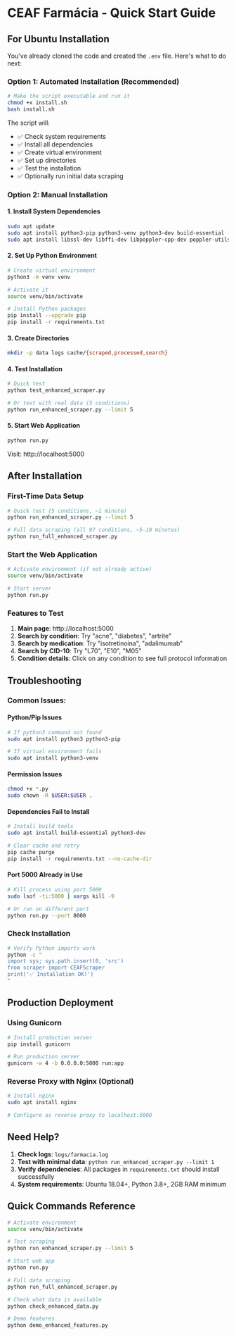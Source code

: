# CEAF Farmácia - Quick Start Guide

## For Ubuntu Installation

You've already cloned the code and created the `.env` file. Here's what to do next:

### Option 1: Automated Installation (Recommended)
```bash
# Make the script executable and run it
chmod +x install.sh
bash install.sh
```

The script will:
- ✅ Check system requirements
- ✅ Install all dependencies
- ✅ Create virtual environment
- ✅ Set up directories
- ✅ Test the installation
- ✅ Optionally run initial data scraping

### Option 2: Manual Installation

#### 1. Install System Dependencies
```bash
sudo apt update
sudo apt install python3-pip python3-venv python3-dev build-essential -y
sudo apt install libssl-dev libffi-dev libpoppler-cpp-dev poppler-utils -y
```

#### 2. Set Up Python Environment
```bash
# Create virtual environment
python3 -m venv venv

# Activate it
source venv/bin/activate

# Install Python packages
pip install --upgrade pip
pip install -r requirements.txt
```

#### 3. Create Directories
```bash
mkdir -p data logs cache/{scraped,processed,search}
```

#### 4. Test Installation
```bash
# Quick test
python test_enhanced_scraper.py

# Or test with real data (5 conditions)
python run_enhanced_scraper.py --limit 5
```

#### 5. Start Web Application
```bash
python run.py
```

Visit: http://localhost:5000

## After Installation

### First-Time Data Setup
```bash
# Quick test (5 conditions, ~1 minute)
python run_enhanced_scraper.py --limit 5

# Full data scraping (all 97 conditions, ~5-10 minutes)
python run_full_enhanced_scraper.py
```

### Start the Web Application
```bash
# Activate environment (if not already active)
source venv/bin/activate

# Start server
python run.py
```

### Features to Test
1. **Main page**: http://localhost:5000
2. **Search by condition**: Try "acne", "diabetes", "artrite"
3. **Search by medication**: Try "isotretinoína", "adalimumab"
4. **Search by CID-10**: Try "L70", "E10", "M05"
5. **Condition details**: Click on any condition to see full protocol information

## Troubleshooting

### Common Issues:

#### Python/Pip Issues
```bash
# If python3 command not found
sudo apt install python3 python3-pip

# If virtual environment fails
sudo apt install python3-venv
```

#### Permission Issues
```bash
chmod +x *.py
sudo chown -R $USER:$USER .
```

#### Dependencies Fail to Install
```bash
# Install build tools
sudo apt install build-essential python3-dev

# Clear cache and retry
pip cache purge
pip install -r requirements.txt --no-cache-dir
```

#### Port 5000 Already in Use
```bash
# Kill process using port 5000
sudo lsof -ti:5000 | xargs kill -9

# Or run on different port
python run.py --port 8000
```

### Check Installation
```bash
# Verify Python imports work
python -c "
import sys; sys.path.insert(0, 'src')
from scraper import CEAFScraper
print('✅ Installation OK!')
"
```

## Production Deployment

### Using Gunicorn
```bash
# Install production server
pip install gunicorn

# Run production server
gunicorn -w 4 -b 0.0.0.0:5000 run:app
```

### Reverse Proxy with Nginx (Optional)
```bash
# Install nginx
sudo apt install nginx

# Configure as reverse proxy to localhost:5000
```

## Need Help?

1. **Check logs**: `logs/farmacia.log`
2. **Test with minimal data**: `python run_enhanced_scraper.py --limit 1`
3. **Verify dependencies**: All packages in `requirements.txt` should install successfully
4. **System requirements**: Ubuntu 18.04+, Python 3.8+, 2GB RAM minimum

## Quick Commands Reference

```bash
# Activate environment
source venv/bin/activate

# Test scraping
python run_enhanced_scraper.py --limit 5

# Start web app
python run.py

# Full data scraping
python run_full_enhanced_scraper.py

# Check what data is available
python check_enhanced_data.py

# Demo features
python demo_enhanced_features.py
```